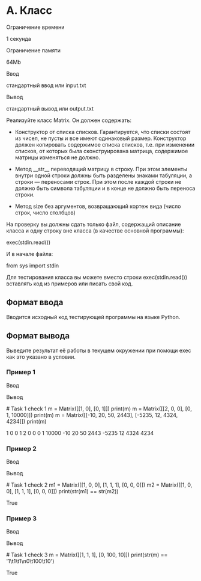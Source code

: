 A. Класс
========

Ограничение времени

1 секунда

Ограничение памяти

64Mb

Ввод

стандартный ввод или input.txt

Вывод

стандартный вывод или output.txt

Реализуйте класс Matrix. Он должен содержать:

*   Конструктор от списка списков. Гарантируется, что списки состоят из чисел, не пусты и все имеют одинаковый размер. Конструктор должен копировать содержимое списка списков, т.е. при изменении списков, от которых была сконструирована матрица, содержимое матрицы изменяться не должно.
    
*   Метод \_\_str\_\_ переводящий матрицу в строку. При этом элементы внутри одной строки должны быть разделены знаками табуляции, а строки — переносами строк. При этом после каждой строки не должно быть символа табуляции и в конце не должно быть переноса строки.
*   Метод size без аргументов, возвращающий кортеж вида (число строк, число столбцов)

На проверку вы должны сдать только файл, содержащий описание класса и одну строку вне класса (в качестве основной программы):

exec(stdin.read())

И в начале файла:

from sys import stdin

Для тестирования класса вы можете вместо строки exec(stdin.read()) вставлять код из примеров или писать свой код.

Формат ввода
------------

Вводится исходный код тестирующей программы на языке Python.

Формат вывода
-------------

Выведите результат её работы в текущем окружении при помощи exec как это указано в условии.

### Пример 1

Ввод

Вывод

\# Task 1 check 1
m = Matrix(\[\[1, 0\], \[0, 1\]\])
print(m)
m = Matrix(\[\[2, 0, 0\], \[0, 1, 10000\]\])
print(m)
m = Matrix(\[\[-10, 20, 50, 2443\], \[-5235, 12, 4324, 4234\]\])
print(m)

1	0
0	1
2	0	0
0	1	10000
-10	20	50	2443
-5235	12	4324	4234

### Пример 2

Ввод

Вывод

\# Task 1 check 2
m1 = Matrix(\[\[1, 0, 0\], \[1, 1, 1\], \[0, 0, 0\]\])
m2 = Matrix(\[\[1, 0, 0\], \[1, 1, 1\], \[0, 0, 0\]\])
print(str(m1) == str(m2))

True

### Пример 3

Ввод

Вывод

\# Task 1 check 3
m = Matrix(\[\[1, 1, 1\], \[0, 100, 10\]\])
print(str(m) == '1\\t1\\t1\\n0\\t100\\t10')

True